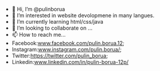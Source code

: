 - 👋 Hi, I’m @pulinborua
- 👀 I’m interested in website devolopmene in many langues.
- 🌱 I’m currently learning html/css/java
- 💞️ I’m looking to collaborate on ...
- 📫 How to reach me...
- Facebook:www.facebook.com/pulin.borua.12;
- Instagram:www.instagram.com/pulin.borua/;
- Twitter:https://twitter.com/pulin_borua;
- Linkedin:www.linkedin.com/in/pulin-borua-12p/

  
<!---
pulinborua/pulinborua is a ✨ special ✨ repository because its `README.md` (this file) appears on your GitHub profile.
You can click the Preview link to take a look at your changes.
--->
